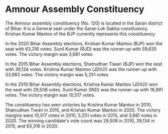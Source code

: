 # Amnour Assembly Constituency

The Amnour assembly constituency (No. 120) is located in the Saran district of Bihar. It is a General seat under the Saran Lok Sabha constituency. Krishan Kumar Mantoo of the BJP currently represents this constituency.

In the 2020 Bihar Assembly elections, Krishan Kumar Mantoo (BJP) won the seat with 63,316 votes. Sunil Kumar (RJD) was the runner-up with 59,635 votes. The victory margin was 3,681 votes.

In the 2015 Bihar Assembly elections, Shatrudhan Tiwari (BJP) won the seat with 39,134 votes. Krishna Kumar Mantoo (JD(U)) was the runner-up with 33,883 votes. The victory margin was 5,251 votes.

In the 2010 Bihar Assembly elections, Krishna Kumar Mantoo (JD(U)) won the seat with 29,508 votes. Sunil Kumar (IND) was the runner-up with 18,991 votes. The victory margin was 10,517 votes.

The constituency has seen victories by Krishna Kumar Mantoo in 2010, Shatrudhan Tiwari in 2015, and Krishan Kumar Mantoo in 2020. The victory margins were 10,517 votes in 2010, 5,251 votes in 2015, and 3,681 votes in 2020. The winning candidate's vote count was 29,508 in 2010, 39,134 in 2015, and 63,316 in 2020.
